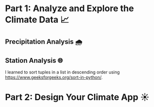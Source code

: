 # Part 1: Analyze and Explore the Climate Data 📈 #

  ## Precipitation Analysis 🌧️ ##

  ## Station Analysis 🌐 ##

  I learned to sort tuples in a list in descending order using https://www.geeksforgeeks.org/sort-in-python/.

# Part 2: Design Your Climate App ☀️ #


